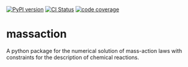 [![PyPI version](https://badge.fury.io/py/massaction.svg)](https://badge.fury.io/py/massaction)
[![CI Status](https://github.com/adrianusler/massaction/actions/workflows/test.yml/badge.svg)](https://github.com/adrianusler/massaction/actions/workflows/test.yml)
[![code coverage](https://img.shields.io/codecov/c/gh/adrianusler/massaction)](https://codecov.io/gh/adrianusler/massaction)

# massaction
A python package for the numerical solution of mass-action laws with constraints for the description of chemical reactions.
